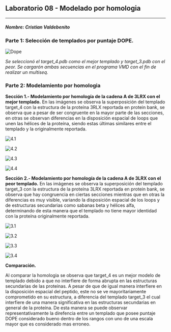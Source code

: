 ##            Laboratorio 08 - Modelado por homologia
_____________

##### Nombre: Cristian Valdebenito


###  **Parte 1: Selección de templados por puntaje DOPE.**
  
![Dope](https://cloud.githubusercontent.com/assets/28108405/26705996/e22af8e0-4707-11e7-8fc9-db6610acd9ff.JPG "Puntaje dope")

*Se seleccionó el target_4.pdb como el mejor templado y                 target_3.pdb con el peor. Se cargarón ambas secuencias en el programa VMD con el fin de realizar un multiseq.*

### **Parte 2: Modelamiento por homologia**

**Sección 1.- Modelamiento por homología de la cadena A de 3LRX con el mejor templado.** En las imágenes se observa la superposición del templado target_4 con la estructura de la proteína 3RLX reportada en protein bank, se observa que a pesar de ser congruente en la mayor parte de las secciones, en otras se observan diferencias en la disposición espacial de loops que unen las hélices de la proteína, siendo estas últimas similares entre el templado y la originalmente reportada.

![4.1](https://cloud.githubusercontent.com/assets/28108405/26706222/b0f20726-4709-11e7-8297-7445c672632f.JPG "")

![4.2](https://cloud.githubusercontent.com/assets/28108405/26706343/9a761fc2-470a-11e7-88d7-fde769411879.JPG "")

![4.3](https://cloud.githubusercontent.com/assets/28108405/26706347/a5ca7b0c-470a-11e7-865f-46fb1771d82a.JPG "")

![4.4](https://cloud.githubusercontent.com/assets/28108405/26706349/af6f77ca-470a-11e7-9f2a-4f0e79d66628.JPG "")


**Sección 2.- Modelamiento por homología de la cadena A de 3LRX con el peor templado.** En las imágenes se observa la superposición del templado target_3 con la estructura de la proteína 3LRX reportada en protein bank, se observa que hay congruencia en ciertas secciones mientras que en otras la diferencias es muy visible, variando la disposición espacial de los loops y de estructuras secundarias como sabanas beta y hélices alfa, determinando de esta manera que el templado no tiene mayor identidad con la proteína originalmente reportada.
        
![3.1](https://cloud.githubusercontent.com/assets/28108405/26706688/49b7201a-470d-11e7-815f-ed049169c9e2.JPG "")

![3.2](https://cloud.githubusercontent.com/assets/28108405/26706698/54906b4a-470d-11e7-9e41-d3ba1759d3f1.JPG "")

![3.3](https://cloud.githubusercontent.com/assets/28108405/26706713/64d774a8-470d-11e7-9b99-d9460f3ddb98.JPG "")

![3.4](https://cloud.githubusercontent.com/assets/28108405/26706721/70fc4916-470d-11e7-962d-1cb6ae235217.JPG "")






**Comparación.**


Al comparar la homologia se observa que target_4 es un mejor modelo de templado debido a que no interfiere de forma abrupta en las estructuras secundarias de las proteinas. A pesar de que de igual manera interfiere en la disposición espacial del peptido, este no se ve mayoritariamente comprometido en su estructura, a diferencia del templado target_3 el cual interfiere de una manera significativa en las estructuras secundarias en general de la proteína. De esta manera se puede observar representativamente la direfencia entre un templado que posee puntaje DOPE considerado bueno dentro de los rangos con uno de una escala mayor que es considerado mas erroneo. 